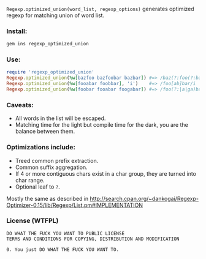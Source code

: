 `Regexp.optimized_union(word_list, regexp_options)` generates optimized regexp for matching union of word list.

### Install:

```bash
gem ins regexp_optimized_union
```

### Use:

```ruby
require 'regexp_optimized_union'
Regexp.optimized_union(%w[bazfoo bazfoobar bazbar]) #=> /baz(?:foo(?:bar)?|bar)/
Regexp.optimized_union(%w[fooabar foobbar], 'i')    #=> /foo[ab]bar/i
Regexp.optimized_union(%w[foobar fooabar foogabar]) #=> /foo(?:|a|ga)bar/
```

### Caveats:

- All words in the list will be escaped.
- Matching time for the light but compile time for the dark, you are the balance between them.

### Optimizations include:

- Treed common prefix extraction.
- Common suffix aggregation.
- If 4 or more contiguous chars exist in a char group, they are turned into char range.
- Optional leaf to `?`.

Mostly the same as described in http://search.cpan.org/~dankogai/Regexp-Optimizer-0.15/lib/Regexp/List.pm#IMPLEMENTATION

### License (WTFPL)

    DO WHAT THE FUCK YOU WANT TO PUBLIC LICENSE
    TERMS AND CONDITIONS FOR COPYING, DISTRIBUTION AND MODIFICATION

    0. You just DO WHAT THE FUCK YOU WANT TO.
